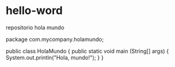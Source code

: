 # hello-word
repositorio hola mundo

package com.mycompany.holamundo;

public class HolaMundo {
  public static void main (String[] args) {
    System.out.println("Hola, mundo!");
  }
}

